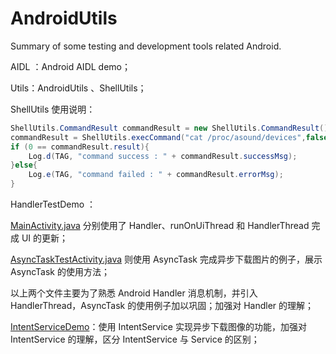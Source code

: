 # AndroidUtils
Summary of some testing and development tools related Android.



AIDL ：Android AIDL demo；

Utils：AndroidUtils 、ShellUtils；



ShellUtils 使用说明：

```java
ShellUtils.CommandResult commandResult = new ShellUtils.CommandResult();
commandResult = ShellUtils.execCommand("cat /proc/asound/devices",false);
if (0 == commandResult.result){
    Log.d(TAG, "command success : " + commandResult.successMsg);
}else{
    Log.e(TAG, "command failed : " + commandResult.errorMsg);
}
```



HandlerTestDemo ：

[MainActivity.java](https://github.com/RiverYoung/AndroidUtils/blob/master/HandlerTestDemo/app/src/main/java/com/riveryoung/handlertestdemo/MainActivity.java) 分别使用了 Handler、runOnUiThread 和 HandlerThread 完成 UI 的更新；

[AsyncTaskTestActivity.java](https://github.com/RiverYoung/AndroidUtils/blob/master/HandlerTestDemo/app/src/main/java/com/riveryoung/handlertestdemo/AsyncTaskTestActivity.java) 则使用 AsyncTask 完成异步下载图片的例子，展示 AsyncTask 的使用方法；

以上两个文件主要为了熟悉 Android Handler 消息机制，并引入 HandlerThread，AsyncTask 的使用例子加以巩固；加强对 Handler 的理解；



[IntentServiceDemo](https://github.com/RiverYoung/AndroidUtils/blob/a556f69eb4e0485cf5514820edca907eeb22a6f5/IntentServiceDemo/src/main/java/com/riveryoung/intentservicedemo/MyIntentService.java#L34)：使用 IntentService 实现异步下载图像的功能，加强对 IntentService 的理解，区分 IntentService 与 Service 的区别；